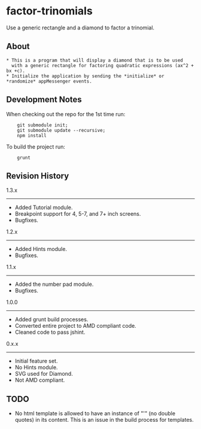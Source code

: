 factor-trinomials
=================

Use a generic rectangle and a diamond to factor a trinomial.


About
-----
    * This is a program that will display a diamond that is to be used
      with a generic rectangle for factoring quadratic expressions (ax^2 + bx +c).
    * Initialize the application by sending the *initialize* or *randomize* appMessenger events.  

Development Notes
-----------------

When checking out the repo for the 1st time run:
```
    git submodule init;
    git submodule update --recursive;    
    npm install
```
To build the project run:
```
    grunt
```



Revision History
----------------
1.3.x
*****
* Added Tutorial module.
* Breakpoint support for 4, 5-7, and 7+ inch screens. 
* Bugfixes.

1.2.x
*****
* Added Hints module.
* Bugfixes.

1.1.x
*****
* Added the number pad module.
* Bugfixes.

1.0.0
*****
* Added grunt build processes.
* Converted entire project to AMD compliant code.
* Cleaned code to pass jshint.

0.x.x
*****
* Initial feature set.
* No Hints module.
* SVG used for Diamond.
* Not AMD compliant.




TODO
----
* No html template is allowed to have an instance of "\'" (no double quotes) in its content. This is an issue in the build process for templates.

